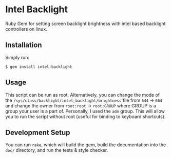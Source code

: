 # Intel Backlight

Ruby Gem for setting screen backlight brightness with intel based backlight controllers on linux. 

## Installation

Simply run:

```
$ gem install intel-backlight
```

## Usage

This script can be run as root. Alternatively, you can change the mode of the `/sys/class/backlight/intel_backlight/brightness` file from `644` -> `664` and change the owner from `root:root` -> `root:GROUP` where GROUP is a group your user is a part of. Personally, I used the `adm` group. This will allow you to run the script without root (useful for binding to keyboard shortcuts).

## Development Setup

You can run `rake`, which will build the gem, build the documentation into the `doc/` directory, and run the tests & style checker.
